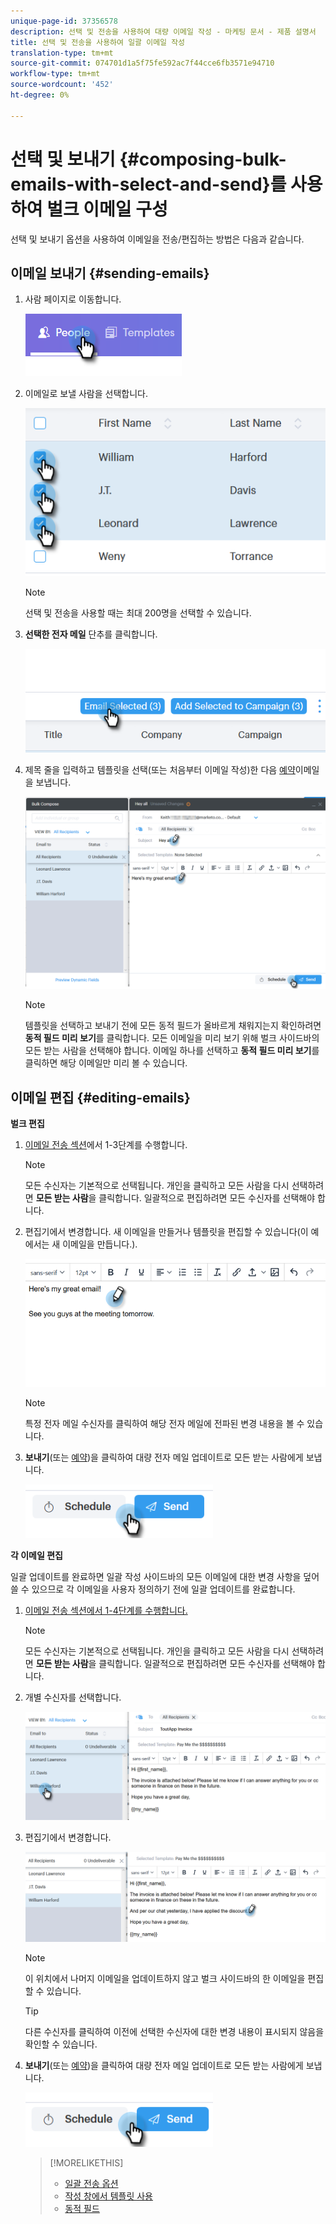 ```yaml
---
unique-page-id: 37356578
description: 선택 및 전송을 사용하여 대량 이메일 작성 - 마케팅 문서 - 제품 설명서
title: 선택 및 전송을 사용하여 일괄 이메일 작성
translation-type: tm+mt
source-git-commit: 074701d1a5f75fe592ac7f44cce6fb3571e94710
workflow-type: tm+mt
source-wordcount: '452'
ht-degree: 0%

---
```



# 선택 및 보내기 {#composing-bulk-emails-with-select-and-send}를 사용하여 벌크 이메일 구성

선택 및 보내기 옵션을 사용하여 이메일을 전송/편집하는 방법은 다음과 같습니다.

## 이메일 보내기 {#sending-emails}

1. 사람 페이지로 이동합니다.

   ![](assets/one-2.png)

1. 이메일로 보낼 사람을 선택합니다.

   ![](assets/two-2.png)

   >[!NOTE]
   >
   >선택 및 전송을 사용할 때는 최대 200명을 선택할 수 있습니다.

1. **선택한 전자 메일** 단추를 클릭합니다.

   ![](assets/three-2.png)

1. 제목 줄을 입력하고 템플릿을 선택(또는 처음부터 이메일 작성)한 다음 [예약](http://docs.marketo.com/x/GAQ6Ag)이메일을 보냅니다.

   ![](assets/four-2.png)

   >[!NOTE]
   >
   >템플릿을 선택하고 보내기 전에 모든 동적 필드가 올바르게 채워지는지 확인하려면 **동적 필드 미리 보기**&#x200B;를 클릭합니다. 모든 이메일을 미리 보기 위해 벌크 사이드바의 모든 받는 사람을 선택해야 합니다. 이메일 하나를 선택하고 **동적 필드 미리 보기**&#x200B;를 클릭하면 해당 이메일만 미리 볼 수 있습니다.

## 이메일 편집 {#editing-emails}

**벌크 편집**

1. [이메일 전송 섹션](http://docs.marketo.com/display/DOCS/Composing+Bulk+Emails+with+Select+and+Send#ComposingBulkEmailswithSelectandSend-SendingEmails)에서 1-3단계를 수행합니다.

   >[!NOTE]
   >
   >모든 수신자는 기본적으로 선택됩니다. 개인을 클릭하고 모든 사람을 다시 선택하려면 **모든 받는 사람**&#x200B;을 클릭합니다. 일괄적으로 편집하려면 모든 수신자를 선택해야 합니다.

1. 편집기에서 변경합니다. 새 이메일을 만들거나 템플릿을 편집할 수 있습니다(이 예에서는 새 이메일을 만듭니다.).

   ![](assets/bulk-three.png)

   >[!NOTE]
   >
   >특정 전자 메일 수신자를 클릭하여 해당 전자 메일에 전파된 변경 내용을 볼 수 있습니다.

1. **보내기**(또는 [예약](http://docs.marketo.com/x/GAQ6Ag))을 클릭하여 대량 전자 메일 업데이트로 모든 받는 사람에게 보냅니다.

   ![](assets/bulk-four.png)

**각 이메일 편집**

일괄 업데이트를 완료하면 일괄 작성 사이드바의 모든 이메일에 대한 변경 사항을 덮어쓸 수 있으므로 각 이메일을 사용자 정의하기 전에 일괄 업데이트를 완료합니다.

1. [이메일 전송 섹션에서 1-4단계를 수행합니다.](http://docs.marketo.com/display/DOCS/Composing+Bulk+Emails+with+Select+and+Send#ComposingBulkEmailswithSelectandSend-SendingEmails)

   >[!NOTE]
   >
   >모든 수신자는 기본적으로 선택됩니다. 개인을 클릭하고 모든 사람을 다시 선택하려면 **모든 받는 사람**&#x200B;을 클릭합니다. 일괄적으로 편집하려면 모든 수신자를 선택해야 합니다.

1. 개별 수신자를 선택합니다.

   ![](assets/each-two.png)

1. 편집기에서 변경합니다.

   ![](assets/each-three.png)

   >[!NOTE]
   >
   >이 위치에서 나머지 이메일을 업데이트하지 않고 벌크 사이드바의 한 이메일을 편집할 수 있습니다.

   >[!TIP]
   >
   >다른 수신자를 클릭하여 이전에 선택한 수신자에 대한 변경 내용이 표시되지 않음을 확인할 수 있습니다.

1. **보내기**(또는 [예약](http://docs.marketo.com/x/GAQ6Ag))을 클릭하여 대량 전자 메일 업데이트로 모든 받는 사람에게 보냅니다.

   ![](assets/each-four.png)

   >[!MORELIKETHIS]
   >
   >
   >    
   >    
   >    * [일괄 전송 옵션](http://docs.marketo.com/x/HwQ6Ag)
   >    * [작성 창에서 템플릿 사용](http://docs.marketo.com/x/MQQ6Ag)
   >    * [동적 필드](http://docs.marketo.com/x/wwDb)


